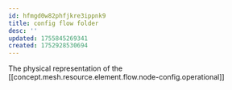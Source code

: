```yaml
---
id: hfmgd0w82phfjkre3ippnk9
title: config flow folder
desc: ''
updated: 1755845269341
created: 1752928530694
---
```


The physical representation of the [[concept.mesh.resource.element.flow.node-config.operational]]
